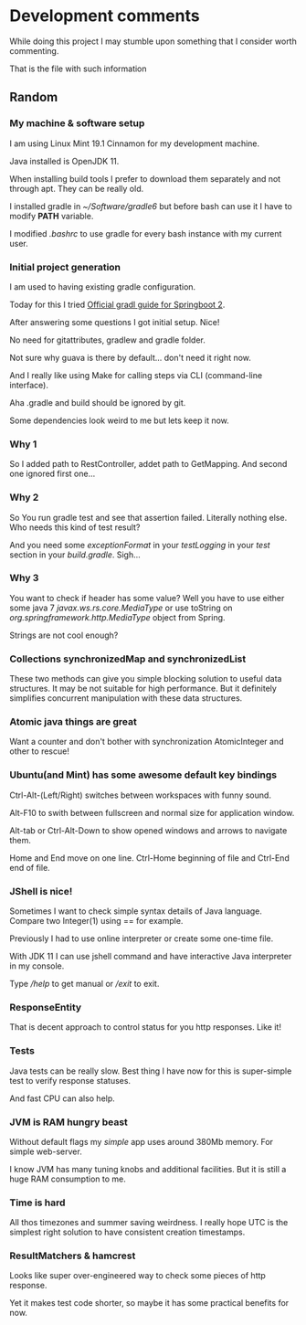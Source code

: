 # Development comments

While doing this project I may stumble upon something that I consider worth commenting.

That is the file with such information

## Random

### My machine & software setup

I am using Linux Mint 19.1 Cinnamon for my development machine.

Java installed is OpenJDK 11.

When installing build tools I prefer to download them separately and not through apt. They can be really old.

I installed gradle in *~/Software/gradle6* but before bash can use it I have to modify **PATH** variable.

I modified *.bashrc* to use gradle for every bash instance with my current user.

### Initial project generation

I am used to having existing gradle configuration.

Today for this I tried [Official gradl guide for Springboot 2](https://guides.gradle.org/building-spring-boot-2-projects-with-gradle/).

After answering some questions I got initial setup. Nice!

No need for gitattributes, gradlew and gradle folder.

Not sure why guava is there by default... don't need it right now.

And I really like using Make for calling steps via CLI (command-line interface).

Aha .gradle and build should be ignored by git.

Some dependencies look weird to me but lets keep it now.

### Why 1

So I added path to RestController, addet path to GetMapping. And second one ignored first one...

### Why 2

So You run gradle test and see that assertion failed. Literally nothing else. Who needs this kind of test result?

And you need some *exceptionFormat* in your *testLogging* in your *test* section in your *build.gradle*. Sigh...

### Why 3

You want to check if header has some value? Well you have to use either some java 7 *javax.ws.rs.core.MediaType* or use toString on *org.springframework.http.MediaType* object from Spring.

Strings are not cool enough?

### Collections synchronizedMap and synchronizedList

These two methods can give you simple blocking solution to useful data structures. It may be not suitable for high performance. But it definitely simplifies concurrent manipulation with these data structures.

### Atomic java things are great

Want a counter and don't bother with synchronization AtomicInteger and other to rescue!

### Ubuntu(and Mint) has some awesome default key bindings

Ctrl-Alt-(Left/Right) switches between workspaces with funny sound.

Alt-F10 to swith between fullscreen and normal size for application window.

Alt-tab or Ctrl-Alt-Down to show opened windows and arrows to navigate them.

Home and End move on one line. Ctrl-Home beginning of file and Ctrl-End end of file.

### JShell is nice!

Sometimes I want to check simple syntax details of Java language. Compare two Integer(1) using == for example.

Previously I had to use online interpreter or create some one-time file.

With JDK 11 I can use jshell command and have interactive Java interpreter in my console.

Type */help* to get manual or */exit* to exit.

### ResponseEntity

That is decent approach to control status for you http responses. Like it!

### Tests

Java tests can be really slow. Best thing I have now for this is super-simple test to verify response statuses.

And fast CPU can also help.

### JVM is RAM hungry beast

Without default flags my *simple* app uses around 380Mb memory. For simple web-server.

I know JVM has many tuning knobs and additional facilities. But it is still a huge RAM consumption to me.

### Time is hard

All thos timezones and summer saving weirdness. I really hope UTC is the simplest right solution to have consistent creation timestamps.

### ResultMatchers & hamcrest

Looks like super over-engineered way to check some pieces of http response.

Yet it makes test code shorter, so maybe it has some practical benefits for now.